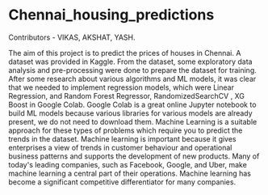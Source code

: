 # Chennai_housing_predictions
Contributors - VIKAS, AKSHAT, YASH.

The aim of this project is to predict the prices of houses in Chennai. A dataset
was provided in Kaggle. From the dataset, some exploratory data analysis and
pre-processing were done to prepare the dataset for training. After some
research about various algorithms and ML models, it was clear that we needed
to implement regression models, which were Linear Regression, and Random
Forest Regressor, RandomizedSearchCV , XG Boost in Google Colab.
Google Colab is a great online Jupyter notebook to build ML models because
various libraries for various models are already present, we do not need to
download them.
Machine Learning is a suitable approach for these types of problems which
require you to predict the trends in the dataset. Machine learning is important
because it gives enterprises a view of trends in customer behaviour and
operational business patterns and supports the development of new
products. Many of today's leading companies, such as Facebook,
Google, and Uber, make machine learning a central part of their operations.
Machine learning has become a significant competitive differentiator for many
companies.
